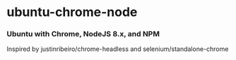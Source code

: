 # ubuntu-chrome-node
### Ubuntu with Chrome, NodeJS 8.x, and NPM
Inspired by justinribeiro/chrome-headless and selenium/standalone-chrome